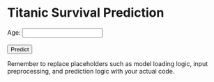 <html>
<head>
    <title>Titanic Survival Prediction</title>
</head>
<body>
    <h1>Titanic Survival Prediction</h1>
    <form id="predictionForm">
        <label for="age">Age:</label>
        <input type="text" id="age" name="age"><br><br>
        <!-- Other input fields go here -->
        <button type="submit">Predict</button>
    </form>
    <div id="predictionResult"></div>
    <script>
        document.getElementById('predictionForm').addEventListener('submit', function(event) {
            event.preventDefault();
            const formData = new FormData(this);
            fetch('/predict', {
                method: 'POST',
                body: JSON.stringify(Object.fromEntries(formData)),
                headers: {
                    'Content-Type': 'application/json'
                }
            })
            .then(response => response.json())
            .then(data => {
                document.getElementById('predictionResult').innerText = `Survived: ${data.survived}`;
            })
            .catch(error => console.error('Error:', error));
        });
    </script>
</body>
</html>

Remember to replace placeholders such as model loading logic, input preprocessing, and prediction logic with your actual code. 